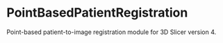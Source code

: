 PointBasedPatientRegistration
=============================

Point-based patient-to-image registration module for 3D Slicer version 4.
